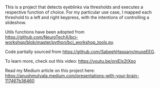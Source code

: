 This is a project that detects eyeblinks via thresholds and executes a respective function of choice. For my particular use case, I mapped each threshold to a left and right keypress, with the intentions of controlling a slideshow.

Utils functions have been adopted from https://github.com/NeuroTechX/bci-workshop/blob/master/python/bci_workshop_tools.py.

Code partially sourced from https://github.com/SabeehHassany/museEEG.

To learn more, check out this video: https://youtu.be/oniElx2tXpo

Read my Medium article on this project here: https://anushmutyala.medium.com/presentations-with-your-brain-117467b36460
